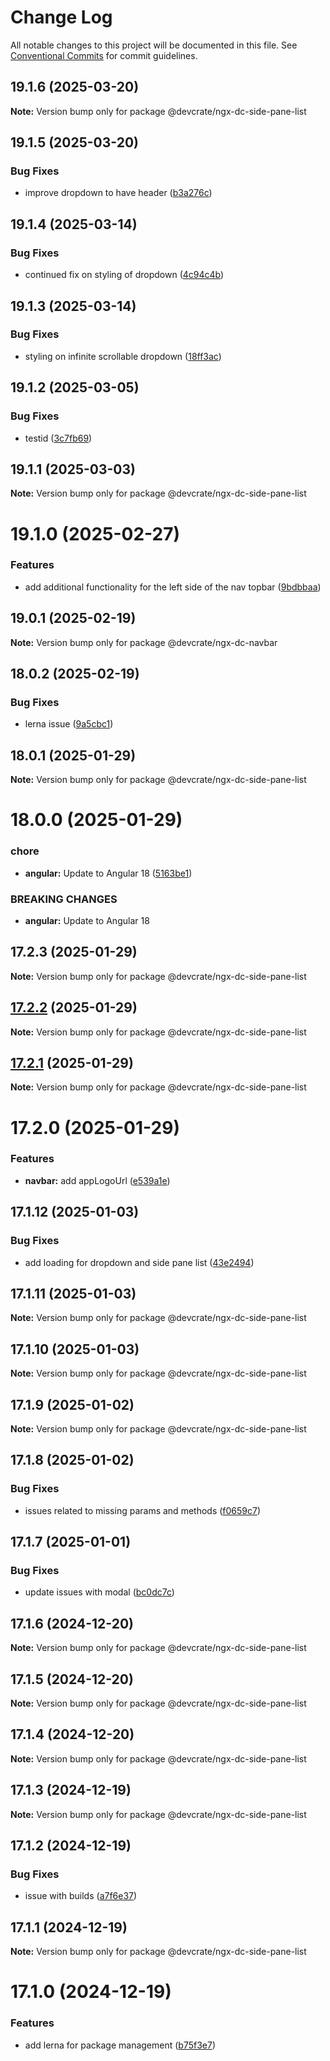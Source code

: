 # Change Log

All notable changes to this project will be documented in this file.
See [Conventional Commits](https://conventionalcommits.org) for commit guidelines.

## 19.1.6 (2025-03-20)

**Note:** Version bump only for package @devcrate/ngx-dc-side-pane-list





## 19.1.5 (2025-03-20)


### Bug Fixes

* improve dropdown to have header ([b3a276c](https://github.com/danda-panda-bytes/devcrate/commit/b3a276cd0712762ba3afda03db71030a547dd935))





## 19.1.4 (2025-03-14)


### Bug Fixes

* continued fix on styling of dropdown ([4c94c4b](https://github.com/danda-panda-bytes/devcrate/commit/4c94c4b027c8705cd243adc747e3c1230bf566e7))





## 19.1.3 (2025-03-14)


### Bug Fixes

* styling on infinite scrollable dropdown ([18ff3ac](https://github.com/danda-panda-bytes/devcrate/commit/18ff3ac20c0bb1f92c4cacaf9a50d986c7e2a443))





## 19.1.2 (2025-03-05)


### Bug Fixes

* testid ([3c7fb69](https://github.com/danda-panda-bytes/devcrate/commit/3c7fb69650692e472a8eca6888d4d19095a9c244))





## 19.1.1 (2025-03-03)

**Note:** Version bump only for package @devcrate/ngx-dc-side-pane-list





# 19.1.0 (2025-02-27)


### Features

* add additional functionality for the left side of the nav topbar ([9bdbbaa](https://github.com/danda-panda-bytes/devcrate/commit/9bdbbaa100225e694b967cfd7e1cd80ad4c0ecf0))





## 19.0.1 (2025-02-19)

**Note:** Version bump only for package @devcrate/ngx-dc-navbar



## 18.0.2 (2025-02-19)


### Bug Fixes

* lerna issue ([9a5cbc1](https://github.com/danda-panda-bytes/devcrate/commit/9a5cbc1d99ba0427a680e054e128e28437c37926))




## 18.0.1 (2025-01-29)

**Note:** Version bump only for package @devcrate/ngx-dc-side-pane-list





# 18.0.0 (2025-01-29)


### chore

* **angular:** Update to Angular 18 ([5163be1](https://github.com/danda-panda-bytes/devcrate/commit/5163be1f7d07149b2b3e5e3cdbafc87817795416))


### BREAKING CHANGES

* **angular:** Update to Angular 18





## 17.2.3 (2025-01-29)

**Note:** Version bump only for package @devcrate/ngx-dc-side-pane-list





## [17.2.2](https://github.com/danda-panda-bytes/devcrate/compare/@devcrate/ngx-dc-side-pane-list@17.2.1...@devcrate/ngx-dc-side-pane-list@17.2.2) (2025-01-29)

**Note:** Version bump only for package @devcrate/ngx-dc-side-pane-list





## [17.2.1](https://github.com/danda-panda-bytes/devcrate/compare/@devcrate/ngx-dc-side-pane-list@17.2.0...@devcrate/ngx-dc-side-pane-list@17.2.1) (2025-01-29)

**Note:** Version bump only for package @devcrate/ngx-dc-side-pane-list





# 17.2.0 (2025-01-29)


### Features

* **navbar:** add appLogoUrl ([e539a1e](https://github.com/danda-panda-bytes/devcrate/commit/e539a1e1a244025abeea21a1690f623fae69f888))





## 17.1.12 (2025-01-03)


### Bug Fixes

* add loading for dropdown and side pane list ([43e2494](https://github.com/danda-panda-bytes/devcrate/commit/43e249459089f49291c52ca64481b8f37d1aee74))





## 17.1.11 (2025-01-03)

**Note:** Version bump only for package @devcrate/ngx-dc-side-pane-list





## 17.1.10 (2025-01-03)

**Note:** Version bump only for package @devcrate/ngx-dc-side-pane-list





## 17.1.9 (2025-01-02)

**Note:** Version bump only for package @devcrate/ngx-dc-side-pane-list





## 17.1.8 (2025-01-02)


### Bug Fixes

* issues related to missing params and methods ([f0659c7](https://github.com/danda-panda-bytes/devcrate/commit/f0659c732241d4f252e1552ebab5bfa3a219be2e))





## 17.1.7 (2025-01-01)


### Bug Fixes

* update issues with modal ([bc0dc7c](https://github.com/danda-panda-bytes/devcrate/commit/bc0dc7c1aee8015e8798966c88e790ddc0525c24))





## 17.1.6 (2024-12-20)

**Note:** Version bump only for package @devcrate/ngx-dc-side-pane-list





## 17.1.5 (2024-12-20)

**Note:** Version bump only for package @devcrate/ngx-dc-side-pane-list





## 17.1.4 (2024-12-20)

**Note:** Version bump only for package @devcrate/ngx-dc-side-pane-list





## 17.1.3 (2024-12-19)

**Note:** Version bump only for package @devcrate/ngx-dc-side-pane-list





## 17.1.2 (2024-12-19)


### Bug Fixes

* issue with builds ([a7f6e37](https://github.com/danda-panda-bytes/devcrate/commit/a7f6e377117525945a8ef70dcc209b07eb8517d5))





## 17.1.1 (2024-12-19)

**Note:** Version bump only for package @devcrate/ngx-dc-side-pane-list





# 17.1.0 (2024-12-19)


### Features

* add lerna for package management ([b75f3e7](https://github.com/danda-panda-bytes/devcrate/commit/b75f3e7a414d7e7b02df9de17529212ae14f9169))
